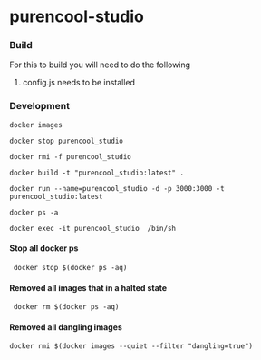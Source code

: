 # purencool-studio

### Build
For this to build you will need to do the following
1. config.js needs to be installed



### Development

```
docker images
```

```
docker stop purencool_studio
```

```
docker rmi -f purencool_studio
```

```
docker build -t "purencool_studio:latest" .
```

```
docker run --name=purencool_studio -d -p 3000:3000 -t purencool_studio:latest
```

```
docker ps -a
```

```
docker exec -it purencool_studio  /bin/sh
```

#### Stop all docker ps

```
 docker stop $(docker ps -aq)
```


#### Removed all images that in a halted state 


```
 docker rm $(docker ps -aq)
```

#### Removed all dangling images

```
docker rmi $(docker images --quiet --filter "dangling=true")
```